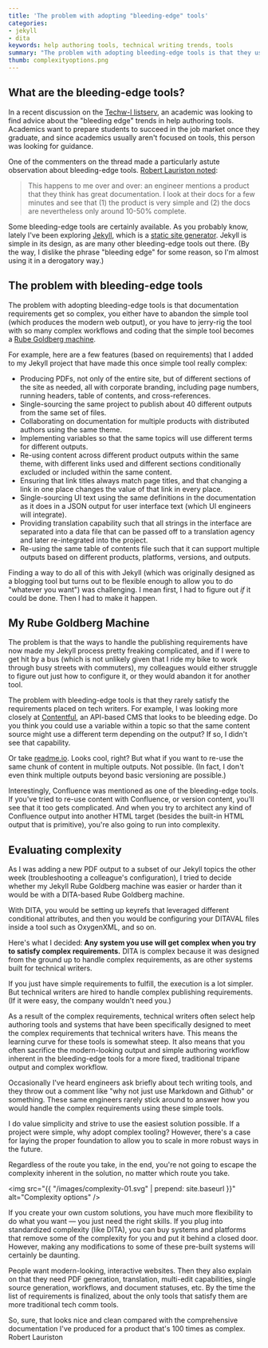 ```yaml
---
title: 'The problem with adopting "bleeding-edge" tools'
categories:
- jekyll
- dita
keywords: help authoring tools, technical writing trends, tools 
summary: "The problem with adopting bleeding-edge tools is that they usually handle only the simplest use cases. When you start trying to make these bleeding-edge tools handle complex publishing requirements, the simple tools transform into Rube Goldberg machines of sorts. Since engineers usually don't have to solve these complex publishing requirements themselves, they tend to embrace the simple bleeding-edge tools and can't understand why anyone would pursue a more complex route."
thumb: complexityoptions.png
---
```


## What are the bleeding-edge tools?
In a recent discussion on the [Techw-l listserv](http://www.techwr-l.com/archives/), an academic was looking to find advice about the "bleeding edge" trends in help authoring tools. Academics want to prepare students to succeed in the job market once they graduate, and since academics usually aren't focused on tools, this person was looking for guidance.

One of the commenters on the thread made a particularly astute observation about bleeding-edge tools. [Robert Lauriston noted](http://www.techwr-l.com/archives/1601/techwhirl-1601-00009.html#.VpFLgpMrIyk): 

> This happens to me over and over: an engineer mentions a product that they think has great documentation. I look at their docs for a few minutes and see that (1) the product is very simple and (2) the docs are nevertheless only around 10-50% complete.

Some bleeding-edge tools are certainly available. As you probably know, lately I've been exploring [Jekyll](http://jekyllrb.com/), which is a [static site generator](http://www.staticgen.com/). Jekyll is simple in its design, as are many other bleeding-edge tools out there. (By the way, I dislike the phrase "bleeding edge" for some reason, so I'm almost using it in a derogatory way.)

## The problem with bleeding-edge tools

The problem with adopting bleeding-edge tools is that documentation requirements get so complex, you either have to abandon the simple tool (which produces the modern web output), or you have to jerry-rig the tool with so many complex workflows and coding that the simple tool becomes a [Rube Goldberg machine](https://www.google.de/search?q=Rube+Goldberg+machine&source=lnms&tbm=isch&sa=X&ved=0ahUKEwiq_uTth6HKAhWJ0iYKHQLnCNEQ_AUIBygB&biw=1247&bih=643).

For example, here are a few features (based on requirements) that I added to my Jekyll project that have made this once simple tool really complex:

* Producing PDFs, not only of the entire site, but of different sections of the site as needed, all with corporate branding, including page numbers, running headers, table of contents, and cross-references.
* Single-sourcing the same project to publish about 40 different outputs from the same set of files.
* Collaborating on documentation for multiple products with distributed authors using the same theme.
* Implementing variables so that the same topics will use different terms for different outputs.
* Re-using content across different product outputs within the same theme, with different links used and different sections conditionally excluded or included within the same content.
* Ensuring that link titles always match page titles, and that changing a link in one place changes the value of that link in every place.
* Single-sourcing UI text using the same definitions in the documentation as it does in a JSON output for user interface text (which UI engineers will integrate).
* Providing translation capability such that all strings in the interface are separated into a data file that can be passed off to a translation agency and later re-integrated into the project.
* Re-using the same table of contents file such that it can support multiple outputs based on different products, platforms, versions, and outputs.

Finding a way to do all of this with Jekyll (which was originally designed as a blogging tool but turns out to be flexible enough to allow you to do "whatever you want") was challenging. I mean first, I had to figure out *if* it could be done. Then I had to make it happen.

## My Rube Goldberg Machine

The problem is that the ways to handle the publishing requirements have now made my Jekyll process pretty freaking complicated, and if I were to get hit by a bus (which is not unlikely given that I ride my bike to work through busy streets with commuters), my colleagues would either struggle to figure out just how to configure it, or they would abandon it for another tool.

The problem with bleeding-edge tools is that they rarely satisfy the requirements placed on tech writers. For example, I was looking more closely at [Contentful](http://www.contentful.com), an API-based CMS that looks to be bleeding edge. Do you think you could use a variable within a topic so that the same content source might use a different term depending on the output? If so, I didn't see that capability.

Or take [readme.io](http://readme.io). Looks cool, right? But what if you want to re-use the same chunk of content in multiple outputs. Not possible. (In fact, I don't even think multiple outputs beyond basic versioning are possible.) 

Interestingly, Confluence was mentioned as one of the bleeding-edge tools. If you've tried to re-use content with Confluence, or version content, you'll see that it too gets complicated. And when you try to architect any kind of Confluence output into another HTML target (besides the built-in HTML output that is primitive), you're also going to run into complexity.

## Evaluating complexity 

As I was adding a new PDF output to a subset of our Jekyll topics the other week (troubleshooting a colleague's configuration), I tried to decide whether my Jekyll Rube Goldberg machine was easier or harder than it would be with a DITA-based Rube Goldberg machine. 

With DITA, you would be setting up keyrefs that leveraged different conditional attributes, and then you would be configuring your DITAVAL files inside a tool such as OxygenXML, and so on. 

Here's what I decided: **Any system you use will get complex when you try to satisfy complex requirements.** DITA is complex because it was designed from the ground up to handle complex requirements, as are other systems built for technical writers. 

If you just have simple requirements to fulfill, the execution is a lot simpler. But technical writers are hired to handle complex publishing requirements. (If it were easy, the company wouldn't need you.)

As a result of the complex requirements, technical writers often select help authoring tools and systems that have been specifically designed to meet the complex requirements that technical writers have. This means the learning curve for these tools is somewhat steep. It also means that you often sacrifice the modern-looking output and simple authoring workflow inherent in the bleeding-edge tools for a more fixed, traditional tripane output and complex workflow.

Occasionally I've heard engineers ask briefly about tech writing tools, and they throw out a comment like "why not just use Markdown and Github" or something. These same engineers rarely stick around to answer how you would handle the complex requirements using these simple tools.

I do value simplicity and strive to use the easiest solution possible. If a project were simple, why adopt complex tooling? However, there's a case for laying the proper foundation to allow you to scale in more robust ways in the future.

Regardless of the route you take, in the end, you're not going to escape the complexity inherent in the solution, no matter which route you take.

<img src="{{ "/images/complexity-01.svg" | prepend: site.baseurl }}" alt="Complexity options" />

If you create your own custom solutions, you have much more flexibility to do what you want &mdash; you just need the right skills. If you plug into standardized complexity (like DITA), you can buy  systems and platforms that remove some of the complexity for you and put it behind a closed door. However, making any modifications to some of these pre-built systems will certainly be daunting.









People want modern-looking, interactive websites. Then they also explain on that they need PDF generation, translation, multi-edit capabilities, single source generation, workflows, and document statuses, etc. By the time the list of requirements is finalized, about the only tools that satisfy them are more traditional tech comm tools. 




So, sure, that looks nice and clean compared with the comprehensive
documentation I've produced for a product that's 100 times as complex. Robert Lauriston


